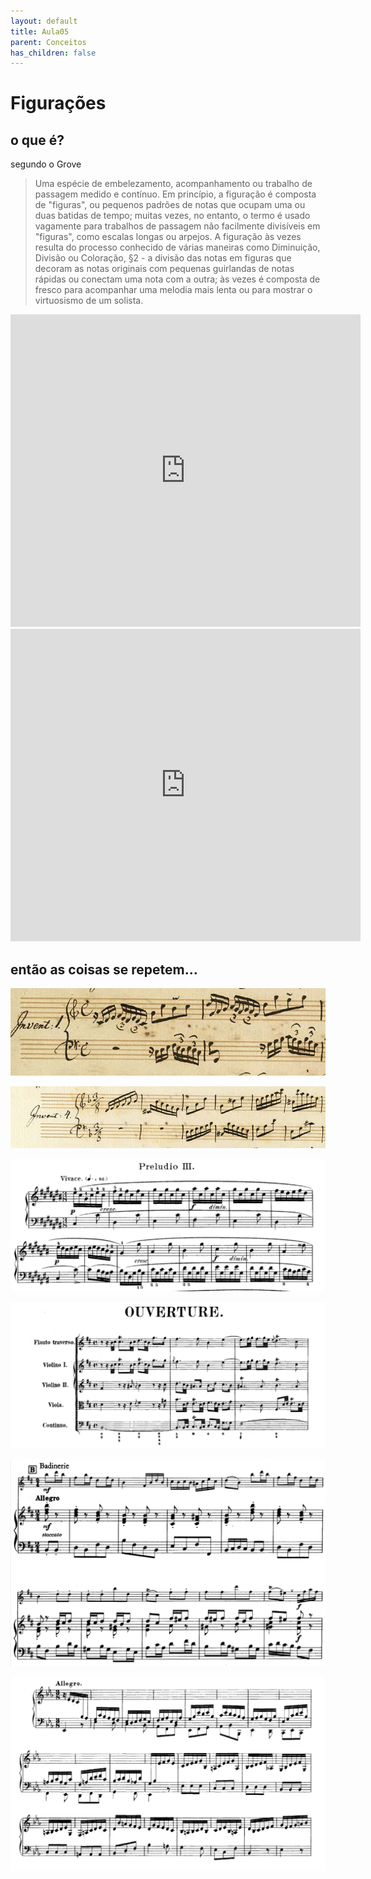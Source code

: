 ```yaml
---
layout: default
title: Aula05
parent: Conceitos
has_children: false
---
```



# Figurações

## o que é?

segundo o Grove

> Uma espécie de embelezamento, acompanhamento ou trabalho de passagem medido e contínuo. Em princípio, a figuração é composta de "figuras", ou pequenos padrões de notas que ocupam uma ou duas batidas de tempo; muitas vezes, no entanto, o termo é usado vagamente para trabalhos de passagem não facilmente divisíveis em "figuras", como escalas longas ou arpejos. A figuração às vezes resulta do processo conhecido de várias maneiras como Diminuição, Divisão ou Coloração, §2 - a divisão das notas em figuras que decoram as notas originais com pequenas guirlandas de notas rápidas ou conectam uma nota com a outra; às vezes é composta de fresco para acompanhar uma melodia mais lenta ou para mostrar o virtuosismo de um solista.

<iframe width="560" height="500" src="https://www.youtube.com/embed/Y7c0RINmFe0" frameborder="0" allow="accelerometer; autoplay; encrypted-media; gyroscope; picture-in-picture" allowfullscreen></iframe>

<iframe width="560" height="500" src="https://www.youtube.com/embed/VQ-Q2urb3xI" frameborder="0" allow="accelerometer; autoplay; encrypted-media; gyroscope; picture-in-picture" allowfullscreen></iframe>





## então as coisas se repetem...

![BWV 772a](images/figuracao001.png)

![BWV772b](images/figuracao002.png)

![BWV 848](images/figuracao003.png)

![BWV 1067a](images/figuracao004.png)

![BWV 1067b](images/figuracao004b.png)

![BWV 998](images/figuracao005.png)

